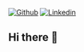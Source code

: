 
[![Github](https://img.shields.io/badge/-Github-333?style=flat&logo=Github&logoColor=white)](https://github.com/willbehn)
[![Linkedin](https://img.shields.io/badge/-LinkedIn-blue?style=flat&logo=Linkedin&logoColor=white)](www.linkedin.com/in/willbehn)

## Hi there 👋

<!--
**willbehn/willbehn** is a ✨ _special_ ✨ repository because its `README.md` (this file) appears on your GitHub profile.

Here are some ideas to get you started:

- 🔭 I’m currently working on ...
- 🌱 I’m currently learning ...
- 👯 I’m looking to collaborate on ...
- 🤔 I’m looking for help with ...
- 💬 Ask me about ...
- 📫 How to reach me: ...
- 😄 Pronouns: ...
- ⚡ Fun fact: ...
-->
